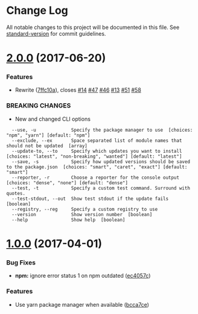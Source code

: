 # Change Log

All notable changes to this project will be documented in this file. See [standard-version](https://github.com/conventional-changelog/standard-version) for commit guidelines.

<a name="2.0.0"></a>
# [2.0.0](https://github.com/peerigon/updtr/compare/v1.0.0...v2.0.0) (2017-06-20)


### Features

* Rewrite ([7ffc10a](https://github.com/peerigon/updtr/commit/7ffc10a)), closes [#14](https://github.com/peerigon/updtr/issues/14) [#47](https://github.com/peerigon/updtr/issues/47) [#46](https://github.com/peerigon/updtr/issues/46) [#13](https://github.com/peerigon/updtr/issues/13) [#51](https://github.com/peerigon/updtr/issues/51) [#58](https://github.com/peerigon/updtr/issues/58)


### BREAKING CHANGES

* New and changed CLI options

``` 
  --use, -u             Specify the package manager to use  [choices: "npm", "yarn"] [default: "npm"]
  --exclude, --ex       Space separated list of module names that should not be updated  [array]
  --update-to, --to     Specify which updates you want to install  [choices: "latest", "non-breaking", "wanted"] [default: "latest"]
  --save, -s            Specify how updated versions should be saved to the package.json  [choices: "smart", "caret", "exact"] [default: "smart"]
  --reporter, -r        Choose a reporter for the console output  [choices: "dense", "none"] [default: "dense"]
  --test, -t            Specify a custom test command. Surround with quotes.
  --test-stdout, --out  Show test stdout if the update fails  [boolean]
  --registry, --reg     Specify a custom registry to use
  --version             Show version number  [boolean]
  --help                Show help  [boolean]
```



<a name="1.0.0"></a>
# [1.0.0](https://github.com/peerigon/updtr/compare/v0.2.1...v1.0.0) (2017-04-01)


### Bug Fixes

* **npm:** ignore error status 1 on npm outdated ([ec4057c](https://github.com/peerigon/updtr/commit/ec4057c))


### Features

* Use yarn package manager when available ([bcca7ce](https://github.com/peerigon/updtr/commit/bcca7ce))
